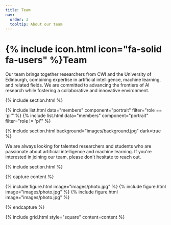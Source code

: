 ```yaml
---
title: Team
nav:
  order: 3
  tooltip: About our team
---
```


# {% include icon.html icon="fa-solid fa-users" %}Team

Our team brings together researchers from CWI and the University of Edinburgh, combining expertise in artificial intelligence, machine learning, and related fields. We are committed to advancing the frontiers of AI research while fostering a collaborative and innovative environment.

{% include section.html %}

{% include list.html data="members" component="portrait" filter="role == 'pi'" %}
{% include list.html data="members" component="portrait" filter="role != 'pi'" %}

{% include section.html background="images/background.jpg" dark=true %}

We are always looking for talented researchers and students who are passionate about artificial intelligence and machine learning. If you're interested in joining our team, please don't hesitate to reach out.

{% include section.html %}

{% capture content %}

{% include figure.html image="images/photo.jpg" %}
{% include figure.html image="images/photo.jpg" %}
{% include figure.html image="images/photo.jpg" %}

{% endcapture %}

{% include grid.html style="square" content=content %}
